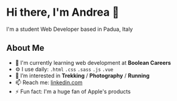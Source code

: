 # Hi there, I'm Andrea 👋

I'm a student Web Developer based in Padua, Italy


## About Me

- 🏢 I'm currently learning web development at **Boolean Careers**
- ⚙️ I use daily: `.html` `.css` `.sass` `.js` `.vue`
- 👀 I’m interested in **Trekking** / **Photography** / **Running**
- 📫 Reach me: [linkedin.com](https://linkedin.com/in/andrea-salvalaggio)
- ⚡️ Fun fact: I'm a huge fan of Apple's products
